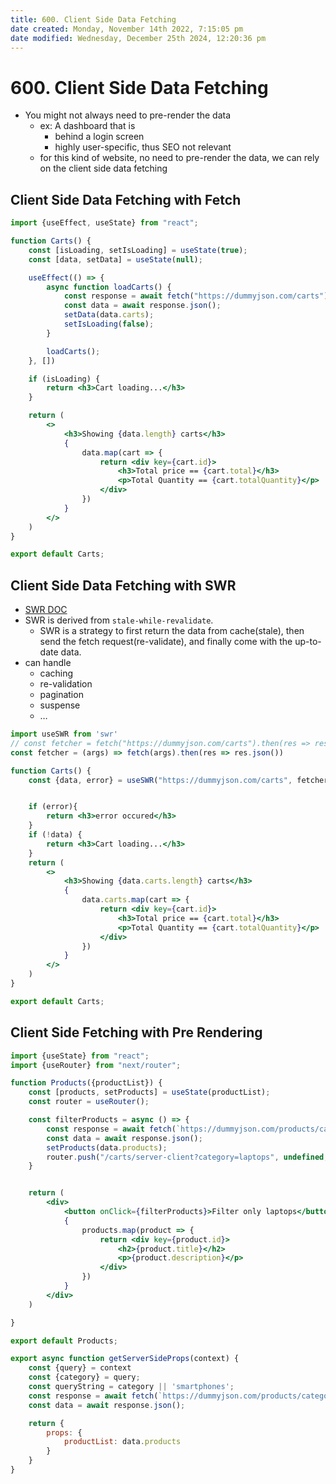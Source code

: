 ```yaml
---
title: 600. Client Side Data Fetching
date created: Monday, November 14th 2022, 7:15:05 pm
date modified: Wednesday, December 25th 2024, 12:20:36 pm
---
```


# 600. Client Side Data Fetching

- You might not always need to pre-render the data
	- ex: A dashboard that is
		- behind a login screen
		- highly user-specific, thus SEO not relevant
	- for this kind of website, no need to pre-render the data, we can rely on the client side data fetching

## Client Side Data Fetching with Fetch

```jsx
import {useEffect, useState} from "react";

function Carts() {
    const [isLoading, setIsLoading] = useState(true);
    const [data, setData] = useState(null);

    useEffect(() => {
        async function loadCarts() {
            const response = await fetch("https://dummyjson.com/carts");
            const data = await response.json();
            setData(data.carts);
            setIsLoading(false);
        }

        loadCarts();
    }, [])

    if (isLoading) {
        return <h3>Cart loading...</h3>
    }

    return (
        <>
            <h3>Showing {data.length} carts</h3>
            {
                data.map(cart => {
                    return <div key={cart.id}>
                        <h3>Total price == {cart.total}</h3>
                        <p>Total Quantity == {cart.totalQuantity}</p>
                    </div>
                })
            }
        </>
    )
}

export default Carts;
```

## Client Side Data Fetching with SWR

- [SWR DOC](https://swr.vercel.app/docs/with-nextjs)
- SWR is derived from `stale-while-revalidate`.
	- SWR is a strategy to first return the data from cache(stale), then send the fetch request(re-validate), and finally come with the up-to-date data.
- can handle
	- caching
	- re-validation
	- pagination
	- suspense
	- …

```jsx
import useSWR from 'swr'
// const fetcher = fetch("https://dummyjson.com/carts").then(res => res.json());
const fetcher = (args) => fetch(args).then(res => res.json())

function Carts() {
    const {data, error} = useSWR("https://dummyjson.com/carts", fetcher);


    if (error){
        return <h3>error occured</h3>
    }
    if (!data) {
        return <h3>Cart loading...</h3>
    }
    return (
        <>
            <h3>Showing {data.carts.length} carts</h3>
            {
                data.carts.map(cart => {
                    return <div key={cart.id}>
                        <h3>Total price == {cart.total}</h3>
                        <p>Total Quantity == {cart.totalQuantity}</p>
                    </div>
                })
            }
        </>
    )
}

export default Carts;
```

## Client Side Fetching with Pre Rendering

```jsx
import {useState} from "react";
import {useRouter} from "next/router";

function Products({productList}) {
    const [products, setProducts] = useState(productList);
    const router = useRouter();

    const filterProducts = async () => {
        const response = await fetch(`https://dummyjson.com/products/category/laptops`);
        const data = await response.json();
        setProducts(data.products);
        router.push("/carts/server-client?category=laptops", undefined, {shallow: true})
    }


    return (
        <div>
            <button onClick={filterProducts}>Filter only laptops</button>
            {
                products.map(product => {
                    return <div key={product.id}>
                        <h2>{product.title}</h2>
                        <p>{product.description}</p>
                    </div>
                })
            }
        </div>
    )

}

export default Products;

export async function getServerSideProps(context) {
    const {query} = context
    const {category} = query;
    const queryString = category || 'smartphones';
    const response = await fetch(`https://dummyjson.com/products/category/${queryString}`);
    const data = await response.json();

    return {
        props: {
            productList: data.products
        }
    }
}
```
